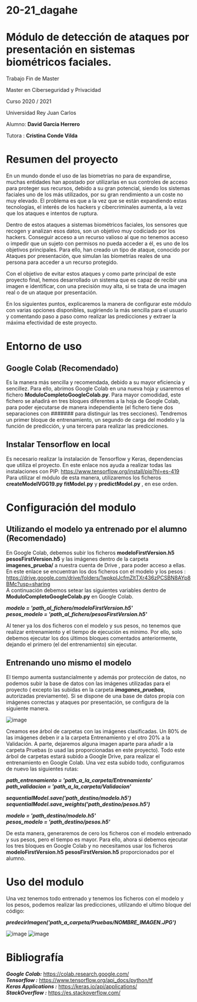 # 20-21_dagahe
# Módulo de detección de ataques por presentación en sistemas biométricos faciales.

Trabajo Fin de Master

Master en Ciberseguridad y Privacidad

Curso 2020 / 2021

Universidad Rey Juan Carlos

Alumno: **David Garcia Herrero**

Tutora : **Cristina Conde Vilda**


# Resumen del proyecto

En un mundo donde el uso de las biometrías no para de expandirse, muchas entidades han apostado por utilizarlas en sus controles de acceso para proteger sus recursos, debido a su gran potencial, siendo los sistemas faciales uno de los más utilizados, por su gran rendimiento a un coste no muy elevado. El problema es que a la vez que se están expandiendo estas tecnologías,  el interés de los hackers y cibercriminales aumenta, a la vez que los ataques e intentos de ruptura. <br>

Dentro de estos ataques a sistemas biométricos faciales, los sensores que recogen y analizan esos datos, son un objetivo muy codiciado por los hackers. Conseguir acceso a un recurso valioso al que no tenemos acceso o impedir que un sujeto con permisos no pueda acceder a él, es uno de los objetivos principales.  Para ello, han creado un tipo de ataque, conocido por Ataques por presentación, que simulan las biometrías reales de una persona para acceder a un recurso protegido. <br>

Con el objetivo de  evitar estos ataques y  como parte principal de este proyecto final, hemos desarrollado un sistema que es capaz de recibir una imagen e identificar, con una precisión muy alta, si se trata de una imagen real o de un ataque por presentación. <br>

En los siguientes puntos, explicaremos la manera de configurar este módulo con varias opciones disponibles, sugiriendo la más sencilla para el usuario y comentando paso a paso como realizar las predicciones y extraer la máxima efectividad de este proyecto.

# Entorno de uso

## Google Colab (Recomendado)

Es la manera más sencilla y recomendada, debido a su mayor eficiencia y sencillez. Para ello, abrimos Google Colab en una nueva hoja y usaremos el fichero **ModuloCompletoGoogleColab.py**. Para mayor comodidad, este fichero se añadirá en tres bloques diferentes a la hoja de Google Colab, para poder ejecutarse de manera independiente (el fichero tiene dos separaciones con ####### para distinguir las tres secciones). Tendremos un primer bloque de entrenamiento, un segundo de carga del modelo y la función de predicción, y una tercera para realizar las predicciones.

## Instalar Tensorflow en local

Es necesario realizar la instalación de Tensorflow y Keras, dependencias que utiliza el proyecto. En este enlace nos ayuda a realizar todas las instalaciones con PIP:   https://www.tensorflow.org/install/pip?hl=es-419 <br>
Para utilizar el módulo de esta manera, utilizaremos los ficheros **createModelVGG19.py** **fitModel.py** y **predictModel.py** , en ese orden.

# Configuración del modulo

## Utilizando el modelo ya entrenado por el alumno (Recomendado)

En Google Colab, debemos subir los ficheros **modeloFirstVersion.h5** **pesosFirstVersion.h5** y las imágenes dentro de la carpeta **imagenes_prueba/** a nuestra cuenta de Drive , para poder acceso a ellas.
En este enlace se encuentran los dos ficheros con el modelo y los pesos : https://drive.google.com/drive/folders/1wpkplJcfmZltTXr436zPCSBN8AYp8BMc?usp=sharing <br>
A continuación debemos setear las siguientes variables dentro de **ModuloCompletoGoogleColab.py** en Google Colab.

***modelo = 'path_al_fichero/modeloFirstVersion.h5'***   <br>
***pesos_modelo = 'path_al_fichero/pesosFirstVersion.h5'***

Al tener ya los dos ficheros con el modelo y sus pesos, no tenemos que realizar entrenamiento y el tiempo de ejecución es mínimo. Por ello, solo debemos ejecutar los dos últimos bloques comentados anteriormente, dejando el primero (el del entrenamiento) sin ejecutar. 

## Entrenando uno mismo el modelo

El tiempo aumenta sustancialmente y además por protección de datos, no podemos subir la base de datos con las imágenes utilizadas para el proyecto ( excepto las subidas en la carpeta ***imaganes_pruebas***, autorizadas previamente). Si se dispone de una base de datos propia con imágenes correctas y ataques por presentación, se configura de la siguiente manera.  
 
 ![image](https://user-images.githubusercontent.com/25246266/131260889-24bc7134-6b7d-48c7-9307-1d25d393f365.png)

Creamos ese árbol de carpetas con las imágenes clasificadas. Un 80% de las imágenes deben ir a la carpeta Entrenamiento y el otro 20% a la Validación. A parte, dejaremos alguna imagen aparte para añadir a la carpeta Pruebas (o usad las proporcionadas en este proyecto). Todo este árbol de carpetas estará subido a Google Drive, para realizar el entrenamiento en Google Colab.
Una vez esta subido todo, configuramos de nuevo las siguientes rutas:

***path_entrenamiento = 'path_a_la_carpeta/Entrenamiento'*** <br>
***path_validacion = 'path_a_la_carpeta/Validacion'***

***sequentialModel.save('path_destino/modelo.h5')*** <br>
***sequentialModel.save_weights('path_destino/pesos.h5')***

***modelo = 'path_destino/modelo.h5'*** <br>
***pesos_modelo = 'path_destino/pesos.h5'***

De esta manera, generaremos de cero los ficheros con el modelo entrenado y sus pesos, pero el tiempo es mayor. Para ello, ahora si debemos ejecutar los tres bloques en Google Colab y no necesitamos usar los ficheros **modeloFirstVersion.h5** **pesosFirstVersion.h5** proporcionados por el alumno.

# Uso del modulo

Una vez tenemos todo entrenado y tenemos los ficheros con el modelo y los pesos, podemos realizar las predicciones, utilizando el ultimo bloque del código:

***predecirImagen('path_a_carpeta/Pruebas/NOMBRE_IMAGEN.JPG')***

![image](https://user-images.githubusercontent.com/25246266/131371196-b8d0b236-8c02-4251-a63a-61aa20b04b16.png)
![image](https://user-images.githubusercontent.com/25246266/131371296-d432ecf9-414c-407d-93fa-a55dc71763e7.png)


# Bibliografía

***Google Colab:*** https://colab.research.google.com/ <br>
***Tensorflow :*** https://www.tensorflow.org/api_docs/python/tf <br>
***Keras Applications :*** https://keras.io/api/applications/  <br>
***StackOverflow :*** https://es.stackoverflow.com/ <br>
